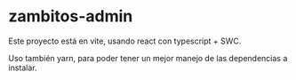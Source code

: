 # zambitos-admin
Este proyecto está en vite, usando react con typescript + SWC.

Uso también yarn, para poder tener un mejor manejo de las dependencias a instalar.
